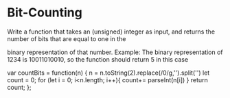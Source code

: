 # Bit-Counting
Write a function that takes an (unsigned) integer as input, and returns the number of bits that are equal to one in the 

binary representation of that number.  Example: The binary representation of 1234 is 10011010010, so the function should return 5 
in this case


var countBits = function(n) {
		n = n.toString(2).replace(/0/g,'').split('')
		let  count = 0;
		for (let i = 0; i<n.length; i++){
		count+= parseInt(n[i])
		}
		return count;
	};
